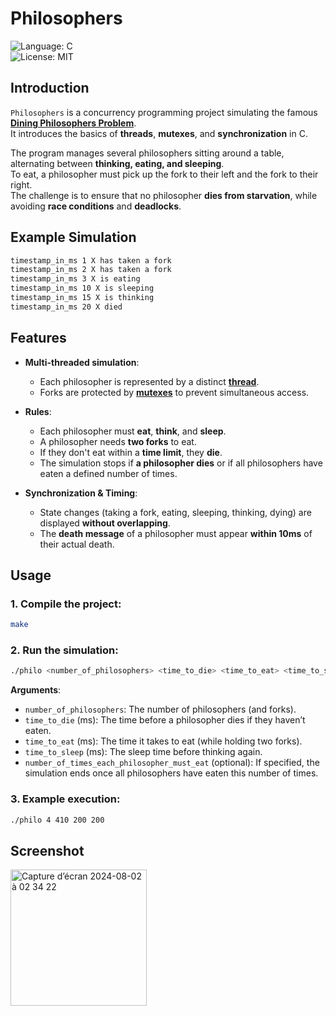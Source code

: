 # Philosophers  

![Language: C](https://img.shields.io/badge/Language-C-blue.svg)  
![License: MIT](https://img.shields.io/badge/License-MIT-blue.svg)  

## Introduction  

`Philosophers` is a concurrency programming project simulating the famous **[Dining Philosophers Problem](https://en.wikipedia.org/wiki/Dining_philosophers_problem)**.  
It introduces the basics of **threads**, **mutexes**, and **synchronization** in C.  

The program manages several philosophers sitting around a table, alternating between **thinking, eating, and sleeping**.  
To eat, a philosopher must pick up the fork to their left and the fork to their right.  
The challenge is to ensure that no philosopher **dies from starvation**, while avoiding **race conditions** and **deadlocks**.  

## Example Simulation  
```sh
timestamp_in_ms 1 X has taken a fork  
timestamp_in_ms 2 X has taken a fork  
timestamp_in_ms 3 X is eating  
timestamp_in_ms 10 X is sleeping  
timestamp_in_ms 15 X is thinking  
timestamp_in_ms 20 X died  
```

## Features  

- **Multi-threaded simulation**:  
  - Each philosopher is represented by a distinct **[thread](https://en.wikipedia.org/wiki/Thread_(computing))**.  
  - Forks are protected by **[mutexes](https://en.wikipedia.org/wiki/Mutex)** to prevent simultaneous access.  

- **Rules**:  
  - Each philosopher must **eat**, **think**, and **sleep**.  
  - A philosopher needs **two forks** to eat.  
  - If they don't eat within a **time limit**, they **die**.  
  - The simulation stops if **a philosopher dies** or if all philosophers have eaten a defined number of times.  

- **Synchronization & Timing**:  
  - State changes (taking a fork, eating, sleeping, thinking, dying) are displayed **without overlapping**.  
  - The **death message** of a philosopher must appear **within 10ms** of their actual death.  

## Usage  

### 1. Compile the project:  
```sh
make  
```

### 2. Run the simulation:  
```sh
./philo <number_of_philosophers> <time_to_die> <time_to_eat> <time_to_sleep> [number_of_times_each_philosopher_must_eat]  
```

**Arguments**:  
- `number_of_philosophers`: The number of philosophers (and forks).  
- `time_to_die` (ms): The time before a philosopher dies if they haven’t eaten.  
- `time_to_eat` (ms): The time it takes to eat (while holding two forks).  
- `time_to_sleep` (ms): The sleep time before thinking again.  
- `number_of_times_each_philosopher_must_eat` (optional): If specified, the simulation ends once all philosophers have eaten this number of times.  

### 3. Example execution:  
```sh
./philo 4 410 200 200  
```

## Screenshot

<img width="218" alt="Capture d’écran 2024-08-02 à 02 34 22" src="https://github.com/user-attachments/assets/7c97f9e1-1a4b-4fd6-a9fb-2cffc1a78794">
